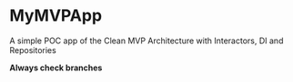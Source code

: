# MyMVPApp
A simple POC app of the Clean MVP Architecture with Interactors, DI and Repositories

**Always check branches**
